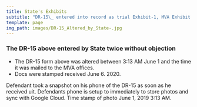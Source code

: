 ```yaml
---
title: State's Exhibits
subtitle: "DR-15\_ entered into record as trial Exhibit-1, MVA Exhibit 2-9"
template: page
img_path: images/DR-15_Altered_by_State-.jpg
---
```

### The DR-15 above entered by State twice without objection

*   The DR-15 form above was altered between 3:13 AM June 1 and the time it was mailed to the MVA offices.
*   Docs were stamped received June 6. 2020.

Defendant took a snapshot on his phone of the DR-15 as soon as he received uit. Defendants phone is setup to immediately to store photos and sync with Google Cloud.  Time stamp of photo  June 1, 2019  3:13 AM.
